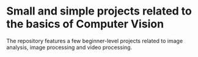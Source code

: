 # Small and simple projects related to the basics of Computer Vision

The repository features a few beginner-level projects related to image analysis, image processing and video processing.
